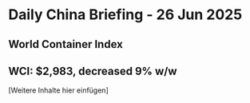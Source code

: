 Daily China Briefing - 26 Jun 2025
==================================================
World Container Index
--------------------
WCI: $2,983, decreased 9% w/w
--------------------
[Weitere Inhalte hier einfügen]
